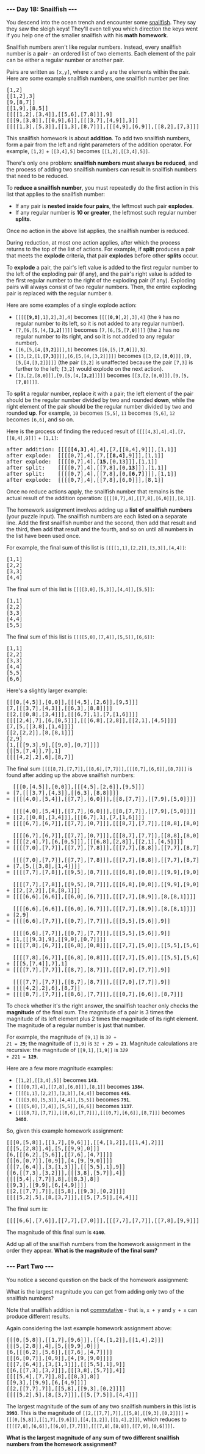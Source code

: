 ### --- Day 18: Snailfish ---

You descend into the ocean trench and encounter some
[snailfish](https://en.wikipedia.org/wiki/Snailfish). They say they saw the sleigh keys! They'll
even tell you which direction the keys went if you help one of the smaller snailfish with his
<b>math homework</b>.

Snailfish numbers aren't like regular numbers. Instead, every snailfish number is a <b>pair</b> - an
ordered list of two elements. Each element of the pair can be either a regular number or another
pair.

Pairs are written as <code>[x,y]</code>, where <code>x</code> and <code>y</code> are the elements
within the pair. Here are some example snailfish numbers, one snailfish number per line:

<pre>
[1,2]
[[1,2],3]
[9,[8,7]]
[[1,9],[8,5]]
[[[[1,2],[3,4]],[[5,6],[7,8]]],9]
[[[9,[3,8]],[[0,9],6]],[[[3,7],[4,9]],3]]
[[[[1,3],[5,3]],[[1,3],[8,7]]],[[[4,9],[6,9]],[[8,2],[7,3]]]]
</pre>

This snailfish homework is about <b>addition</b>. To add two snailfish numbers, form a pair from the
left and right parameters of the addition operator. For example, <code>[1,2]</code> +
<code>[[3,4],5]</code> becomes <code>[[1,2],[[3,4],5]]</code>.

There's only one problem: <b>snailfish numbers must always be reduced</b>, and the process of adding
two snailfish numbers can result in snailfish numbers that need to be reduced.

To <b>reduce a snailfish number</b>, you must repeatedly do the first action in this list that
applies to the snailfish number:

- If any pair is <b>nested inside four pairs</b>, the leftmost such pair <b>explodes</b>.
- If any regular number is <b>10 or greater</b>, the leftmost such regular number <b>splits</b>.

Once no action in the above list applies, the snailfish number is reduced.

During reduction, at most one action applies, after which the process returns to the top of the list
of actions. For example, if <b>split</b> produces a pair that meets the <b>explode</b> criteria,
that pair <b>explodes</b> before other <b>splits</b> occur.

To <b>explode</b> a pair, the pair's left value is added to the first regular number to the left of
the exploding pair (if any), and the pair's right value is added to the first regular number to the
right of the exploding pair (if any). Exploding pairs will always consist of two regular numbers.
Then, the entire exploding pair is replaced with the regular number <code>0</code>.

Here are some examples of a single explode action:

- <code>[[[[<b>[9,8]</b>,1],2],3],4]</code> becomes <code>[[[[<b>0</b>,<b>9</b>],2],3],4]</code>
  (the <code>9</code> has no regular number to its left, so it is not added to any regular number).
- <code>[7,[6,[5,[4,<b>[3,2]</b>]]]]</code> becomes <code>[7,[6,[5,[<b>7</b>,<b>0</b>]]]]</code>
  (the <code>2</code> has no regular number to its right, and so it is not added to any regular
  number).
- <code>[[6,[5,[4,<b>[3,2]</b>]]],1]</code> becomes
  <code>[[6,[5,[<b>7</b>,<b>0</b>]]],<b>3</b>]</code>.
- <code>[[3,[2,[1,<b>[7,3]</b>]]],[6,[5,[4,[3,2]]]]]</code> becomes
  <code>[[3,[2,[<b>8</b>,<b>0</b>]]],[<b>9</b>,[5,[4,[3,2]]]]]</code> (the pair <code>[3,2]</code>
  is unaffected because the pair <code>[7,3]</code> is further to the left; <code>[3,2]</code> would
  explode on the next action).
- <code>[[3,[2,[8,0]]],[9,[5,[4,<b>[3,2]</b>]]]]</code> becomes
  <code>[[3,[2,[8,0]]],[9,[5,[<b>7</b>,<b>0</b>]]]]</code>.

To <b>split</b> a regular number, replace it with a pair; the left element of the pair should be the
regular number divided by two and rounded <b>down</b>, while the right element of the pair should be
the regular number divided by two and rounded <b>up</b>. For example, <code>10</code> becomes
<code>[5,5]</code>, <code>11</code> becomes <code>[5,6]</code>, <code>12</code> becomes
<code>[6,6]</code>, and so on.

Here is the process of finding the reduced result of <code>[[[[4,3],4],4],[7,[[8,4],9]]]</code> +
<code>[1,1]</code>:

<pre>
after addition: [[[[<b>[4,3]</b>,4],4],[7,[[8,4],9]]],[1,1]]
after explode:  [[[[0,7],4],[7,[<b>[8,4]</b>,9]]],[1,1]]
after explode:  [[[[0,7],4],[<b>15</b>,[0,13]]],[1,1]]
after split:    [[[[0,7],4],[[7,8],[0,<b>13</b>]]],[1,1]]
after split:    [[[[0,7],4],[[7,8],[0,<b>[6,7]</b>]]],[1,1]]
after explode:  [[[[0,7],4],[[7,8],[6,0]]],[8,1]]
</pre>

Once no reduce actions apply, the snailfish number that remains is the actual result of the addition
operation: <code>[[[[0,7],4],[[7,8],[6,0]]],[8,1]]</code>.

The homework assignment involves adding up a <b>list of snailfish numbers</b> (your puzzle input).
The snailfish numbers are each listed on a separate line. Add the first snailfish number and the
second, then add that result and the third, then add that result and the fourth, and so on until all
numbers in the list have been used once.

For example, the final sum of this list is <code>[[[[1,1],[2,2]],[3,3]],[4,4]]</code>:

<pre>
[1,1]
[2,2]
[3,3]
[4,4]
</pre>

The final sum of this list is <code>[[[[3,0],[5,3]],[4,4]],[5,5]]</code>:

<pre>
[1,1]
[2,2]
[3,3]
[4,4]
[5,5]
</pre>

The final sum of this list is <code>[[[[5,0],[7,4]],[5,5]],[6,6]]</code>:

<pre>
[1,1]
[2,2]
[3,3]
[4,4]
[5,5]
[6,6]
</pre>

Here's a slightly larger example:

<pre>
[[[0,[4,5]],[0,0]],[[[4,5],[2,6]],[9,5]]]
[7,[[[3,7],[4,3]],[[6,3],[8,8]]]]
[[2,[[0,8],[3,4]]],[[[6,7],1],[7,[1,6]]]]
[[[[2,4],7],[6,[0,5]]],[[[6,8],[2,8]],[[2,1],[4,5]]]]
[7,[5,[[3,8],[1,4]]]]
[[2,[2,2]],[8,[8,1]]]
[2,9]
[1,[[[9,3],9],[[9,0],[0,7]]]]
[[[5,[7,4]],7],1]
[[[[4,2],2],6],[8,7]]
</pre>

The final sum <code>[[[[8,7],[7,7]],[[8,6],[7,7]]],[[[0,7],[6,6]],[8,7]]]</code> is found after
adding up the above snailfish numbers:

<pre>
  [[[0,[4,5]],[0,0]],[[[4,5],[2,6]],[9,5]]]
+ [7,[[[3,7],[4,3]],[[6,3],[8,8]]]]
= [[[[4,0],[5,4]],[[7,7],[6,0]]],[[8,[7,7]],[[7,9],[5,0]]]]

  [[[[4,0],[5,4]],[[7,7],[6,0]]],[[8,[7,7]],[[7,9],[5,0]]]]
+ [[2,[[0,8],[3,4]]],[[[6,7],1],[7,[1,6]]]]
= [[[[6,7],[6,7]],[[7,7],[0,7]]],[[[8,7],[7,7]],[[8,8],[8,0]]]]

  [[[[6,7],[6,7]],[[7,7],[0,7]]],[[[8,7],[7,7]],[[8,8],[8,0]]]]
+ [[[[2,4],7],[6,[0,5]]],[[[6,8],[2,8]],[[2,1],[4,5]]]]
= [[[[7,0],[7,7]],[[7,7],[7,8]]],[[[7,7],[8,8]],[[7,7],[8,7]]]]

  [[[[7,0],[7,7]],[[7,7],[7,8]]],[[[7,7],[8,8]],[[7,7],[8,7]]]]
+ [7,[5,[[3,8],[1,4]]]]
= [[[[7,7],[7,8]],[[9,5],[8,7]]],[[[6,8],[0,8]],[[9,9],[9,0]]]]

  [[[[7,7],[7,8]],[[9,5],[8,7]]],[[[6,8],[0,8]],[[9,9],[9,0]]]]
+ [[2,[2,2]],[8,[8,1]]]
= [[[[6,6],[6,6]],[[6,0],[6,7]]],[[[7,7],[8,9]],[8,[8,1]]]]

  [[[[6,6],[6,6]],[[6,0],[6,7]]],[[[7,7],[8,9]],[8,[8,1]]]]
+ [2,9]
= [[[[6,6],[7,7]],[[0,7],[7,7]]],[[[5,5],[5,6]],9]]

  [[[[6,6],[7,7]],[[0,7],[7,7]]],[[[5,5],[5,6]],9]]
+ [1,[[[9,3],9],[[9,0],[0,7]]]]
= [[[[7,8],[6,7]],[[6,8],[0,8]]],[[[7,7],[5,0]],[[5,5],[5,6]]]]

  [[[[7,8],[6,7]],[[6,8],[0,8]]],[[[7,7],[5,0]],[[5,5],[5,6]]]]
+ [[[5,[7,4]],7],1]
= [[[[7,7],[7,7]],[[8,7],[8,7]]],[[[7,0],[7,7]],9]]

  [[[[7,7],[7,7]],[[8,7],[8,7]]],[[[7,0],[7,7]],9]]
+ [[[[4,2],2],6],[8,7]]
= [[[[8,7],[7,7]],[[8,6],[7,7]]],[[[0,7],[6,6]],[8,7]]]
</pre>

To check whether it's the right answer, the snailfish teacher only checks the <b>magnitude</b> of
the final sum. The magnitude of a pair is 3 times the magnitude of its left element plus 2 times the
magnitude of its right element. The magnitude of a regular number is just that number.

For example, the magnitude of <code>[9,1]</code> is <code>3*9 + 2*1 = <b>29</b></code>; the
magnitude of <code>[1,9]</code> is <code>3*1 + 2*9 = <b>21</b></code>. Magnitude calculations are
recursive: the magnitude of <code>[[9,1],[1,9]]</code> is <code>3*29 + 2*21 = <b>129</b></code>.

Here are a few more magnitude examples:

- <code>[[1,2],[[3,4],5]]</code> becomes <b><code>143</code></b>.
- <code>[[[[0,7],4],[[7,8],[6,0]]],[8,1]]</code> becomes <b><code>1384</code></b>.
- <code>[[[[1,1],[2,2]],[3,3]],[4,4]]</code> becomes <b><code>445</code></b>.
- <code>[[[[3,0],[5,3]],[4,4]],[5,5]]</code> becomes <b><code>791</code></b>.
- <code>[[[[5,0],[7,4]],[5,5]],[6,6]]</code> becomes <b><code>1137</code></b>.
- <code>[[[[8,7],[7,7]],[[8,6],[7,7]]],[[[0,7],[6,6]],[8,7]]]</code> becomes
  <b><code>3488</code></b>.

So, given this example homework assignment:

<pre>
[[[0,[5,8]],[[1,7],[9,6]]],[[4,[1,2]],[[1,4],2]]]
[[[5,[2,8]],4],[5,[[9,9],0]]]
[6,[[[6,2],[5,6]],[[7,6],[4,7]]]]
[[[6,[0,7]],[0,9]],[4,[9,[9,0]]]]
[[[7,[6,4]],[3,[1,3]]],[[[5,5],1],9]]
[[6,[[7,3],[3,2]]],[[[3,8],[5,7]],4]]
[[[[5,4],[7,7]],8],[[8,3],8]]
[[9,3],[[9,9],[6,[4,9]]]]
[[2,[[7,7],7]],[[5,8],[[9,3],[0,2]]]]
[[[[5,2],5],[8,[3,7]]],[[5,[7,5]],[4,4]]]
</pre>

The final sum is:

<pre>
[[[[6,6],[7,6]],[[7,7],[7,0]]],[[[7,7],[7,7]],[[7,8],[9,9]]]]</pre>

The magnitude of this final sum is <b><code>4140</code></b>.

Add up all of the snailfish numbers from the homework assignment in the order they appear. <b>What
is the magnitude of the final sum?</b>

### --- Part Two ---

You notice a second question on the back of the homework assignment:

What is the largest magnitude you can get from adding only two of the snailfish numbers?

Note that snailfish addition is not
[commutative](https://en.wikipedia.org/wiki/Commutative_property) - that is, <code>x + y</code> and
<code>y + x</code> can produce different results.

Again considering the last example homework assignment above:

<pre>
[[[0,[5,8]],[[1,7],[9,6]]],[[4,[1,2]],[[1,4],2]]]
[[[5,[2,8]],4],[5,[[9,9],0]]]
[6,[[[6,2],[5,6]],[[7,6],[4,7]]]]
[[[6,[0,7]],[0,9]],[4,[9,[9,0]]]]
[[[7,[6,4]],[3,[1,3]]],[[[5,5],1],9]]
[[6,[[7,3],[3,2]]],[[[3,8],[5,7]],4]]
[[[[5,4],[7,7]],8],[[8,3],8]]
[[9,3],[[9,9],[6,[4,9]]]]
[[2,[[7,7],7]],[[5,8],[[9,3],[0,2]]]]
[[[[5,2],5],[8,[3,7]]],[[5,[7,5]],[4,4]]]
</pre>

The largest magnitude of the sum of any two snailfish numbers in this list is
<b><code>3993</code></b>. This is the magnitude of
<code>[[2,[[7,7],7]],[[5,8],[[9,3],[0,2]]]]</code> +
<code>[[[0,[5,8]],[[1,7],[9,6]]],[[4,[1,2]],[[1,4],2]]]</code>, which reduces to
<code>[[[[7,8],[6,6]],[[6,0],[7,7]]],[[[7,8],[8,8]],[[7,9],[0,6]]]]</code>.

<b>What is the largest magnitude of any sum of two different snailfish numbers from the homework
assignment?</b>
